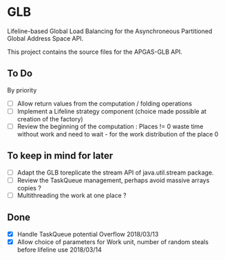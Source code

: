 # GLB

Lifeline-based Global Load Balancing for the Asynchroneous Partitioned Global Address Space API.

This project contains the source files for the APGAS-GLB API.

## To Do
By priority

- [ ] Allow return values from the computation / folding operations
- [ ] Implement a Lifeline strategy component (choice made possible at creation of the factory)
- [ ] Review the beginning of the computation : Places != 0 waste time without work and need to wait - for the work distribution of the place 0

## To keep in mind for later

- [ ] Adapt the GLB toreplicate the stream API of java.util.stream package.
- [ ] Review the TaskQueue management, perhaps avoid massive arrays copies ?
- [ ] Multithreading the work at one place ?

## Done
- [x] Handle TaskQueue potential Overflow 2018/03/13
- [x] Allow choice of parameters for Work unit, number of random steals before lifeline use 2018/03/14